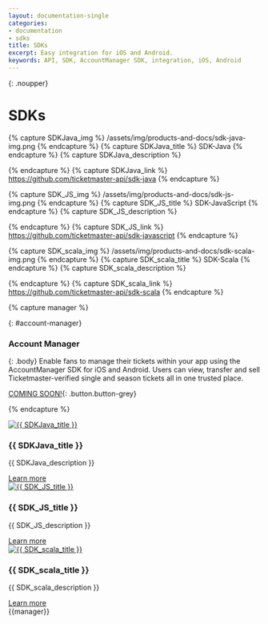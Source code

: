 ```yaml
---
layout: documentation-single
categories:
- documentation
- sdks
title: SDKs
excerpt: Easy integration for iOS and Android.
keywords: API, SDK, AccountManager SDK, integration, iOS, Android
---
```



{: .noupper}
# SDKs


{% capture SDKJava_img %}
/assets/img/products-and-docs/sdk-java-img.png
{% endcapture %}
{% capture SDKJava_title %}
SDK-Java
{% endcapture %}
{% capture SDKJava_description %}

{% endcapture %}
{% capture SDKJava_link %}
https://github.com/ticketmaster-api/sdk-java
{% endcapture %}

{% capture SDK_JS_img %}
/assets/img/products-and-docs/sdk-js-img.png
{% endcapture %}
{% capture SDK_JS_title %}
SDK-JavaScript
{% endcapture %}
{% capture SDK_JS_description %}

{% endcapture %}
{% capture SDK_JS_link %}
https://github.com/ticketmaster-api/sdk-javascript
{% endcapture %}

{% capture SDK_scala_img %}
/assets/img/products-and-docs/sdk-scala-img.png
{% endcapture %}
{% capture SDK_scala_title %}
SDK-Scala
{% endcapture %}
{% capture SDK_scala_description %}

{% endcapture %}
{% capture SDK_scala_link %}
https://github.com/ticketmaster-api/sdk-scala
{% endcapture %}

{% capture manager %}

{: #account-manager}
### Account Manager

{: .body}
Enable fans to manage their tickets within your app using 
the AccountManager SDK for iOS and Android. Users can 
view, transfer and sell Ticketmaster-verified single and 
season tickets all in one trusted place.

[COMING SOON!](javascript:void(0)){: .button.button-grey}

{% endcapture %}



<div class="raw" id="sdk-java" markdown="1"> 
  <div class="col-xs-12 col-sm-12 col-md-9 col-lg-10">        
      <div class="tutorials-article">                
              <a href=" tutorials.link "><img src=" {{ SDKJava_img }} " class="image" alt="{{ SDKJava_title }}"/></a>                
          <div class="announcement">
              <h3>{{ SDKJava_title }}</h3>
              <p>{{ SDKJava_description }}</p>
              <a class="button button-blue" href="{{ SDKJava_link }}">Learn more</a>              
          </div>                
      </div>
  </div>
  <div class="clearfix" ></div>
</div>

<div class="raw" id="sdk-javascript" markdown="1"> 
  <div class="col-xs-12 col-sm-12 col-md-9 col-lg-10">        
      <div class="tutorials-article">                
              <a href=" tutorials.link "><img src=" {{ SDK_JS_img }} " class="image" alt="{{ SDK_JS_title }}"/></a>                
          <div class="announcement">
              <h3>{{ SDK_JS_title }}</h3>
              <p>{{ SDK_JS_description }}</p>
              <a class="button button-blue" href="{{ SDK_JS_link }}">Learn more</a>              
          </div>                
      </div>
  </div>
  <div class="clearfix" ></div>
</div>

<div class="raw" id="sdk-scala" markdown="1"> 
  <div class="col-xs-12 col-sm-12 col-md-9 col-lg-10">        
      <div class="tutorials-article">                
              <a href=" tutorials.link "><img src=" {{ SDK_scala_img }} " class="image" alt="{{ SDK_scala_title }}"/></a>                
          <div class="announcement">
              <h3>{{ SDK_scala_title }}</h3>
              <p>{{ SDK_scala_description }}</p>
              <a class="button button-blue" href="{{ SDK_scala_link }}">Learn more</a>              
          </div>                
      </div>
  </div>
  <div class="clearfix" ></div>
</div>

<div class="grey-box android" markdown="1">
{{manager}}
</div>


<div id="disqus_thread" style="margin-top: 50px;"></div>
<script>
    var disqus_config = function () {
        this.page.url = document.URL || "http://developer.ticketmaster.com/";
        this.page.identifier = "{{page.title}}";
    };
    (function() { // DON'T EDIT BELOW THIS LINE
        var d = document, s = d.createElement('script');

        s.src = '//ticketmasterapi.disqus.com/embed.js';

        s.setAttribute('data-timestamp', +new Date());
        (d.head || d.body).appendChild(s);
    })();
</script>
